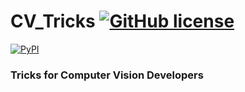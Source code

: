 # CV_Tricks [![GitHub license](https://img.shields.io/github/license/danial880/CV_Tricks?style=plastic)](https://github.com/danial880/CV_Tricks/blob/main/LICENSE)
[![PyPI](https://img.shields.io/badge/pypi-v0.0.4-orange)](https://pypi.org/project/CV-Tricks/)

### Tricks for Computer Vision Developers
